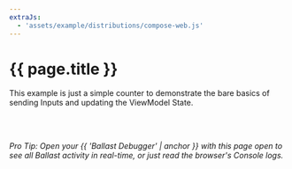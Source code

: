 ```yaml
---
extraJs:
  - 'assets/example/distributions/compose-web.js'
---
```


# {{ page.title }}

This example is just a simple counter to demonstrate the bare basics of sending Inputs and updating the ViewModel State.

<div id="counter"></div>
<br><br>

_Pro Tip: Open your {{ 'Ballast Debugger' | anchor }} with this page open to see all Ballast activity in real-time, or
just read the browser's Console logs._
